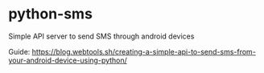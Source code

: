 # python-sms
Simple API server to send SMS through android devices

Guide: https://blog.webtools.sh/creating-a-simple-api-to-send-sms-from-your-android-device-using-python/
